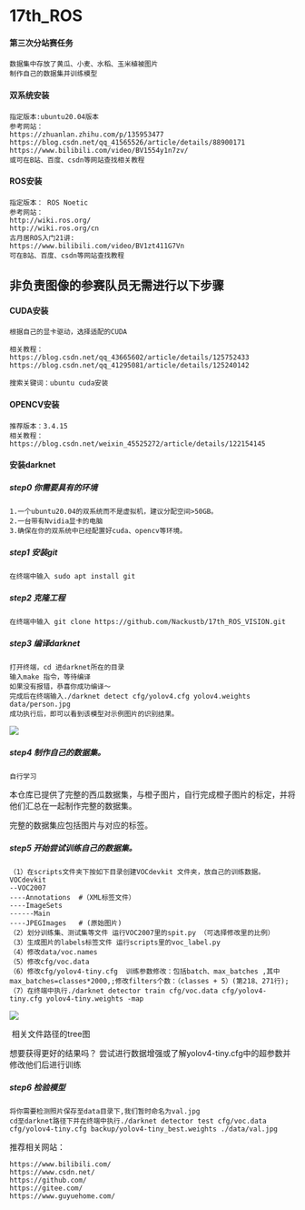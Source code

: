 # 17th_ROS

#### 第三次分站赛任务
```
数据集中存放了黄瓜、小麦、水稻、玉米植被图片
制作自己的数据集并训练模型
```



#### 双系统安装

```
指定版本:ubuntu20.04版本
参考网站：
https://zhuanlan.zhihu.com/p/135953477
https://blog.csdn.net/qq_41565526/article/details/88900171
https://www.bilibili.com/video/BV1554y1n7zv/
或可在B站、百度、csdn等网站查找相关教程
```



#### ROS安装

```
指定版本： ROS Noetic
参考网站：
http://wiki.ros.org/    				 
http://wiki.ros.org/cn
古月居ROS入门21讲:
https://www.bilibili.com/video/BV1zt411G7Vn
可在B站、百度、csdn等网站查找教程
```





## 非负责图像的参赛队员无需进行以下步骤



#### CUDA安装

```
根据自己的显卡驱动，选择适配的CUDA

相关教程：
https://blog.csdn.net/qq_43665602/article/details/125752433
https://blog.csdn.net/qq_41295081/article/details/125240142
		
搜索关键词：ubuntu cuda安装
```



#### OPENCV安装

```
推荐版本：3.4.15
相关教程：https://blog.csdn.net/weixin_45525272/article/details/122154145
```





#### 安装darknet

##### step0 你需要具有的环境

```
1.一个ubuntu20.04的双系统而不是虚拟机，建议分配空间>50GB。
2.一台带有Nvidia显卡的电脑
3.确保在你的双系统中已经配置好cuda、opencv等环境。
```

##### step1 安装git

```
在终端中输入 sudo apt install git
```

##### step2 克隆工程

```
在终端中输入 git clone https://github.com/Nackustb/17th_ROS_VISION.git
```

##### step3 编译darknet

```
打开终端，cd 进darknet所在的目录
输入make 指令，等待编译
如果没有报错，恭喜你成功编译～
完成后在终端输入./darknet detect cfg/yolov4.cfg yolov4.weights data/person.jpg
成功执行后，即可以看到该模型对示例图片的识别结果。
```

![](https://nack-1316646329.cos.ap-nanjing.myqcloud.com/predictions.jpg)

##### step4 制作自己的数据集。

```
自行学习
```

本仓库已提供了完整的西瓜数据集，与橙子图片，自行完成橙子图片的标定，并将他们汇总在一起制作完整的数据集。

完整的数据集应包括图片与对应的标签。

##### step5 开始尝试训练自己的数据集。

```
（1）在scripts文件夹下按如下目录创建VOCdevkit 文件夹，放自己的训练数据。
VOCdevkit
--VOC2007
----Annotations  #（XML标签文件）
----ImageSets
------Main
----JPEGImages   # (原始图片)
（2）划分训练集、测试集等文件 运行VOC2007里的spit.py （可选择修改里的比例）
（3）生成图片的labels标签文件 运行scripts里的voc_label.py 
（4）修改data/voc.names
（5）修改cfg/voc.data
（6）修改cfg/yolov4-tiny.cfg  训练参数修改：包括batch、max_batches ,其中max_batches=classes*2000,;修改filters个数：（classes + 5）(第218、271行);
（7）在终端中执行./darknet detector train cfg/voc.data cfg/yolov4-tiny.cfg yolov4-tiny.weights -map 
```

![](https://nack-1316646329.cos.ap-nanjing.myqcloud.com/微信图片_20231015204437.png)

​																	        相关文件路径的tree图

想要获得更好的结果吗？ 尝试进行数据增强或了解yolov4-tiny.cfg中的超参数并修改他们后进行训练

##### step6 检验模型

```
将你需要检测照片保存至data目录下,我们暂时命名为val.jpg
cd至darknet路径下并在终端中执行./darknet detector test cfg/voc.data cfg/yolov4-tiny.cfg backup/yolov4-tiny_best.weights ./data/val.jpg
```





推荐相关网站：

```
https://www.bilibili.com/
https://www.csdn.net/
https://github.com/    
https://gitee.com/
https://www.guyuehome.com/
```

